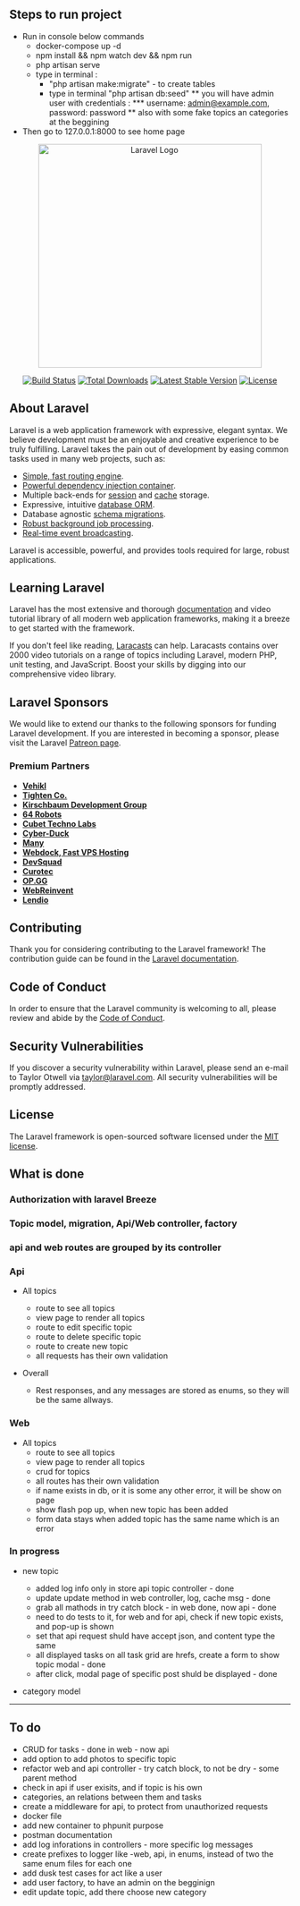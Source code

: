 ## Steps to run project 
* Run in console below commands
    * docker-compose up -d
    * npm install && npm watch dev && npm run
    * php artisan serve
    * type in terminal :
        * "php artisan make:migrate" - to create tables
        * type in terminal "php artisan db:seed"
            ** you will have admin user with credentials : 
             *** username: admin@example.com, password: password
            ** also with some fake topics an categories at the beggining
* Then go to 127.0.0.1:8000 to see home page

<p align="center"><a href="https://laravel.com" target="_blank"><img src="https://raw.githubusercontent.com/laravel/art/master/logo-lockup/5%20SVG/2%20CMYK/1%20Full%20Color/laravel-logolockup-cmyk-red.svg" width="400" alt="Laravel Logo"></a></p>

<p align="center">
<a href="https://travis-ci.org/laravel/framework"><img src="https://travis-ci.org/laravel/framework.svg" alt="Build Status"></a>
<a href="https://packagist.org/packages/laravel/framework"><img src="https://img.shields.io/packagist/dt/laravel/framework" alt="Total Downloads"></a>
<a href="https://packagist.org/packages/laravel/framework"><img src="https://img.shields.io/packagist/v/laravel/framework" alt="Latest Stable Version"></a>
<a href="https://packagist.org/packages/laravel/framework"><img src="https://img.shields.io/packagist/l/laravel/framework" alt="License"></a>
</p>

## About Laravel

Laravel is a web application framework with expressive, elegant syntax. We believe development must be an enjoyable and creative experience to be truly fulfilling. Laravel takes the pain out of development by easing common tasks used in many web projects, such as:

- [Simple, fast routing engine](https://laravel.com/docs/routing).
- [Powerful dependency injection container](https://laravel.com/docs/container).
- Multiple back-ends for [session](https://laravel.com/docs/session) and [cache](https://laravel.com/docs/cache) storage.
- Expressive, intuitive [database ORM](https://laravel.com/docs/eloquent).
- Database agnostic [schema migrations](https://laravel.com/docs/migrations).
- [Robust background job processing](https://laravel.com/docs/queues).
- [Real-time event broadcasting](https://laravel.com/docs/broadcasting).

Laravel is accessible, powerful, and provides tools required for large, robust applications.

## Learning Laravel

Laravel has the most extensive and thorough [documentation](https://laravel.com/docs) and video tutorial library of all modern web application frameworks, making it a breeze to get started with the framework.

If you don't feel like reading, [Laracasts](https://laracasts.com) can help. Laracasts contains over 2000 video tutorials on a range of topics including Laravel, modern PHP, unit testing, and JavaScript. Boost your skills by digging into our comprehensive video library.

## Laravel Sponsors

We would like to extend our thanks to the following sponsors for funding Laravel development. If you are interested in becoming a sponsor, please visit the Laravel [Patreon page](https://patreon.com/taylorotwell).

### Premium Partners

- **[Vehikl](https://vehikl.com/)**
- **[Tighten Co.](https://tighten.co)**
- **[Kirschbaum Development Group](https://kirschbaumdevelopment.com)**
- **[64 Robots](https://64robots.com)**
- **[Cubet Techno Labs](https://cubettech.com)**
- **[Cyber-Duck](https://cyber-duck.co.uk)**
- **[Many](https://www.many.co.uk)**
- **[Webdock, Fast VPS Hosting](https://www.webdock.io/en)**
- **[DevSquad](https://devsquad.com)**
- **[Curotec](https://www.curotec.com/services/technologies/laravel/)**
- **[OP.GG](https://op.gg)**
- **[WebReinvent](https://webreinvent.com/?utm_source=laravel&utm_medium=github&utm_campaign=patreon-sponsors)**
- **[Lendio](https://lendio.com)**

## Contributing

Thank you for considering contributing to the Laravel framework! The contribution guide can be found in the [Laravel documentation](https://laravel.com/docs/contributions).

## Code of Conduct

In order to ensure that the Laravel community is welcoming to all, please review and abide by the [Code of Conduct](https://laravel.com/docs/contributions#code-of-conduct).

## Security Vulnerabilities

If you discover a security vulnerability within Laravel, please send an e-mail to Taylor Otwell via [taylor@laravel.com](mailto:taylor@laravel.com). All security vulnerabilities will be promptly addressed.

## License

The Laravel framework is open-sourced software licensed under the [MIT license](https://opensource.org/licenses/MIT).

## What is done

### Authorization with laravel Breeze
### Topic model, migration, Api/Web controller, factory
### api and web routes are grouped by its controller

### Api
 * All topics
    * route to see all topics
    * view page to render all topics
    * route to edit specific topic
    * route to delete specific topic
    * route to create new topic
    * all requests has their own validation

* Overall
    * Rest responses, and any messages are stored as enums, so they will be the same allways.

 ### Web
 * All topics
    * route to see all topics
    * view page to render all topics
    * crud for topics
    * all routes has their own validation
    * if name exists in db, or it is some any other error, it will be show on page
    * show flash pop up, when new topic has been added
    * form data stays when added topic has the same name which is an error


 ### In progress
 * new topic
    * added log info only in store api topic controller - done
    * update update method in web controller, log, cache msg - done
    * grab all mathods in try catch block - in web done, now api - done
    * need to do tests to it, for web and for api, check if new topic exists, and pop-up is shown
    * set that api request shuld have accept json, and content type the same
    * all displayed tasks on all task grid are hrefs, create a form to show topic modal - done
    * after click, modal page of specific post shuld be displayed - done

* category model

    


_____

## To do 
 * CRUD for tasks - done in web - now api
 * add option to add photos to specific topic
 * refactor web and api controller - try catch block, to not be dry - some parent method
 * check in api if user exisits, and if topic is his own
 * categories, an relations between them and tasks
 * create a middleware for api, to protect from unauthorized requests
 * docker file
 * add new container to phpunit purpose
 * postman documentation
 * add log inforations in controllers - more specific log messages
 * create prefixes to logger like -web, api, in enums, instead of two the same enum files for each one
 * add dusk test cases for act like a user
 * add user factory, to have an admin on the begginign
 * edit update topic, add there choose new category

